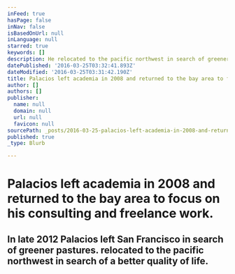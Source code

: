 ```yaml
---
inFeed: true
hasPage: false
inNav: false
isBasedOnUrl: null
inLanguage: null
starred: true
keywords: []
description: He relocated to the pacific northwest in search of greener pastures.
datePublished: '2016-03-25T03:32:41.893Z'
dateModified: '2016-03-25T03:31:42.190Z'
title: Palacios left academia in 2008 and returned to the bay area to focus on his consulting and freelance work.
author: []
authors: []
publisher:
  name: null
  domain: null
  url: null
  favicon: null
sourcePath: _posts/2016-03-25-palacios-left-academia-in-2008-and-returned-to-the-bay-area.md
published: true
_type: Blurb

---
```

# Palacios left academia in 2008 and returned to the bay area to focus on his consulting and freelance work.

## In late 2012 Palacios left San Francisco in search of greener pastures. relocated to the pacific northwest in search of a better quality of life.